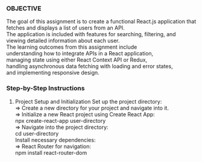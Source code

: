 ### OBJECTIVE

The goal of this assignment is to create a functional React.js application that fetches and displays a list of users from an API.<br>
The application is included with features for searching, filtering, and viewing detailed information about each user. <br>
The  learning outcomes from this assignment include <br>understanding how to integrate APIs in a React application, <br>managing state using either React Context API or Redux,<br>handling asynchronous data fetching with loading and error states,<br>and implementing responsive design.

### Step-by-Step Instructions

1. Project Setup and Initialization
   Set up the project directory:<br>
        =>  Create a new directory for your project and navigate into it.<br>
        =>  Initialize a new React project using Create React App:<br>
                     npx create-react-app user-directory<br>
        => Navigate into the project directory:<br>
                     cd user-directory<br>
   Install necessary dependencies:<br>
        => React Router for navigation:<br>
                 npm install react-router-dom<br>
